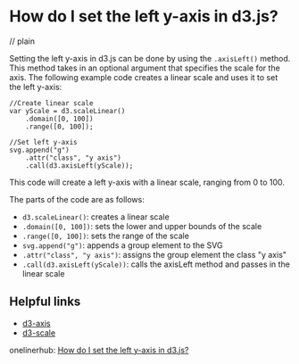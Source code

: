 # How do I set the left y-axis in d3.js?
// plain

Setting the left y-axis in d3.js can be done by using the `.axisLeft()` method. This method takes in an optional argument that specifies the scale for the axis. The following example code creates a linear scale and uses it to set the left y-axis:

```
//Create linear scale
var yScale = d3.scaleLinear()
    .domain([0, 100])
    .range([0, 100]);

//Set left y-axis
svg.append("g")
    .attr("class", "y axis")
    .call(d3.axisLeft(yScale));
```

This code will create a left y-axis with a linear scale, ranging from 0 to 100.

The parts of the code are as follows:
* `d3.scaleLinear()`: creates a linear scale
* `.domain([0, 100])`: sets the lower and upper bounds of the scale
* `.range([0, 100])`: sets the range of the scale
* `svg.append("g")`: appends a group element to the SVG
* `.attr("class", "y axis")`: assigns the group element the class "y axis"
* `.call(d3.axisLeft(yScale))`: calls the axisLeft method and passes in the linear scale

## Helpful links
* [d3-axis](https://github.com/d3/d3-axis)
* [d3-scale](https://github.com/d3/d3-scale)

onelinerhub: [How do I set the left y-axis in d3.js?](https://onelinerhub.com/javascript-d3/how-do-i-set-the-left-y-axis-in-d--js)